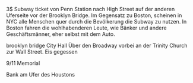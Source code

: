 3$ Subway ticket von Penn Station nach
High Street auf der anderen Uferseite 
vor der Brooklyn Bridge. 
Im Gegensatz zu Boston, scheinen in NYC
alle Menschen quer durch die Bevölkerung
die Subway zu nutzen. In Boston fahren die
wohlhabenderen Leute, wie Bänker und andere
Geschäftsmänner, eher selbst mit dem Auto. 

brooklyn bridge
City Hall
Über den Broadway vorbei an der Trinity Church
zur Wall Street.
Eis gegessen

9/11 Memorial

Bank am Ufer des Houstons